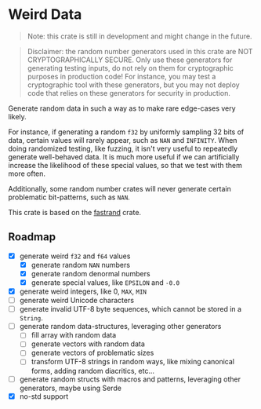 # Weird Data

> Note: this crate is still in development and might change in the future.

> Disclaimer: the random number generators used in this crate are NOT CRYPTOGRAPHICALLY SECURE. Only use these generators for generating testing inputs, do not rely on them for cryptographic purposes in production code! For instance, you may test a cryptographic tool with these generators, but you may not deploy code that relies on these generators for security in production.

Generate random data in such a way as to make rare edge-cases very likely.

For instance, if generating a random `f32` by uniformly sampling 32 bits of data, certain values will rarely appear, such as `NAN` and `INFINITY`. When doing randomized testing, like fuzzing, it isn't very useful to repeatedly generate well-behaved data. It is much more useful if we can artificially increase the likelihood of these special values, so that we test with them more often.

Additionally, some random number crates will never generate certain problematic bit-patterns, such as `NAN`.

This crate is based on the [fastrand]() crate.

## Roadmap
- [x] generate weird `f32` and `f64` values
    - [x] generate random `NAN` numbers
    - [x] generate random denormal numbers
    - [x] generate special values, like `EPSILON` and `-0.0`
- [x] generate weird integers, like 0, `MAX`, `MIN`
- [ ] generate weird Unicode characters
- [ ] generate invalid UTF-8 byte sequences, which cannot be stored in a `String`.
- [ ] generate random data-structures, leveraging other generators
    - [ ] fill array with random data
    - [ ] generate vectors with random data
    - [ ] generate vectors of problematic sizes
    - [ ] transform UTF-8 strings in random ways, like mixing canonical forms, adding random diacritics, etc...
- [ ] generate random structs with macros and patterns, leveraging other generators, maybe using Serde
- [x] no-std support
